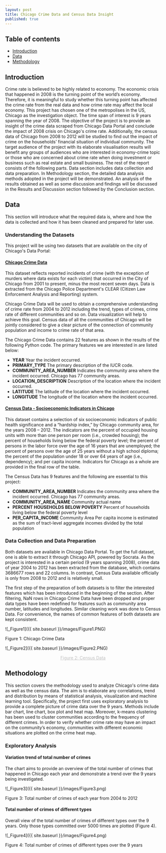 ```yaml
---
layout: post
title: Chicago Crime Data and Census Data Insight
published: true
---
```


## Table of contents
* [Introduction](#introduction)
* [Data](#data)
* [Methodology](#method)

## Introduction <a name="introduction"></a>
Crime rate is believed to be highly related to economy. The economic crisis that happened in 2008 is the turning point of the world’s economy. Therefore, it is meaningful to study whether this turning point has affected the crime rate from the real data and how crime rate may affect the local economy.
This project has chosen one of the metropolises in the US, Chicago as the investigation object. The time span of interest is 9 years spanning the year of 2008. The objective of the project is to provide an insight of the crime data scraped from Chicago Data Portal and conclude the impact of 2008 crisis on Chicago's crime rate. Additionally, the census data of Chicago from 2008 to 2012 will be studied to find out the impact of crime on the households’ financial situation of individual community. 
The target audience of the project with its elaborate visualisation results will benefit any groups of audiences who are interested in economy-crime topic or those who are concerned about crime rate when doing investment or business such as real estate and small business.
The rest of the report consists of the following parts. Data section includes data collection and data preparation. In Methodology section, the detailed data analysis methods adopted in the project will be demonstrated. An analysis of the results obtained as well as some discussion and findings will be discussed in the Results and Discussion section followed by the Conclusion section.

## Data <a name="data"></a>
This section will introduce what the required data is, where and how the data is collected and how it has been cleaned and prepared for later use.
### Understanding the Datasets

This project will be using two datasets that are available on the city of Chicago's Data Portal:

#### [Chicago Crime Data](https://data.cityofchicago.org/Public-Safety/Crimes-2001-to-present/ijzp-q8t2)

This dataset reflects reported incidents of crime (with the exception of murders where data exists for each victim) that occurred in the City of Chicago from 2001 to present, minus the most recent seven days. Data is extracted from the Chicago Police Department's CLEAR (Citizen Law Enforcement Analysis and Reporting) system.
    
Chicago Crime Data will be used to obtain a comprehensive understanding of crime rate from 2004 to 2012 including the trend, types of crimes, crime rate of different communities and so on. Data visualization will help to achieve this goal. Census data of all the communities of Chicago will be jointly considered to give a clear picture of the connection of community population and income to crime rate of that area.

The Chicago Crime Data contains 22 features as shown in the results of the following Python code. The primary features we are interested in are listed below:
	
- **YEAR** Year the incident occurred.
- **PRIMARY_TYPE** The primary description of the IUCR code.
- **COMMUNITY_AREA_NUMBER** Indicates the community area where the incident occurred. Chicago has 77 community areas.
- **LOCATION_DESCRIPTION** Description of the location where the incident occurred.
- **LATITUDE** The latitude of the location where the incident occurred.
- **LONGITUDE** The longitude of the location where the incident occurred.

#### [Census Data - Socioeconomic Indicators in Chicago](https://data.cityofchicago.org/Health-Human-Services/Census-Data-Selected-socioeconomic-indicators-in-C/kn9c-c2s2)

This dataset contains a selection of six socioeconomic indicators of public health significance and a “hardship index,” by Chicago community area, for the years 2008 – 2012. The indicators are the percent of occupied housing units with more than one person per room (i.e., crowded housing); the percent of households living below the federal poverty level; the percent of persons in the labor force over the age of 16 years that are unemployed; the percent of persons over the age of 25 years without a high school diploma; the percent of the population under 18 or over 64 years of age (i.e., dependency); and per capita income. Indicators for Chicago as a whole are provided in the final row of the table.

The Census Data has 9 features and the following are essential to this project:
- **COMMUNITY_AREA_NUMBER** Indicates the community area where the incident occurred. Chicago has 77 community areas.
- **COMMUNITY_AREA_NAME** Community actual name
- **PERCENT HOUSEHOLDS BELOW POVERTY** Percent of households living below the federal poverty level
- **PER_CAPITA_INCOME** Community Area Per capita income is estimated as the sum of tract-level aggregate incomes divided by the total population

### Data Collection and Data Preparation

Both datasets are available in Chicago Data Portal. To get the full dataset, one is able to extract it through Chicago API, powered by Socrata. As the project is interested in a certain period (9 years spanning 2008), crime data of year 2004 to 2012 has been extracted from the database, which contains 3686677 rows and 22 columns. In contrast, Census Data available officially is only from 2008 to 2012 and is relatively small.

The first step of the preparation of both datasets is to filter the interested features which has been introduced in the beginning of the section. After filtering, NaN rows in Chicago Crime Data have been dropped and proper data types have been redefined for features such as community area number, latitudes and longitudes. Similar cleaning work was done to Census Data. For convenience, the names of common features of both datasets are kept consistent.

![_Figure1]({{ site.baseurl }}/images/Figure1.PNG)

Figure 1: Chicago Crime Data

![_Figure2]({{ site.baseurl }}/images/Figure2.PNG)

<center style="font-size:14px;color:#C0C0C0;text-decoration:underline">Figure 2: Census Data</center> 

## Methodology <a name="method"></a>
This section covers the methodology used to analyze Chicago's crime data as well as the census data. The aim is to elaborate any correlations, trend and distribution by means of statistical analysis, visualization and machine learning tool. Specifically, the project first uses exploratory analysis to provide a complete picture of crime data over the 9 years. Methods include bar chart, line chart, box plot and heat map. Moreover, k-means clustering has been used to cluster communities according to the frequency of different crimes. In order to verify whether crime rate may have an impact on the community’s economy, communities with different economic situations are plotted on the crime heat map.

### Exploratory Analysis

#### Variation trend of total number of crimes
The chart aims to provide an overview of the total number of crimes that happened in Chicago each year and demonstrate a trend over the 9 years being investigated.

![_Figure3]({{ site.baseurl }}/images/Figure3.png)

Figure 3: Total number of crimes of each year from 2004 to 2012

#### Total number of crimes of different types
Overall view of the total number of crimes of different types over the 9 years. Only those types committed over 5000 times are plotted (Figure 4).

![_Figure4]({{ site.baseurl }}/images/Figure4.png)

Figure 4: Total number of crimes of different types over the 9 years







